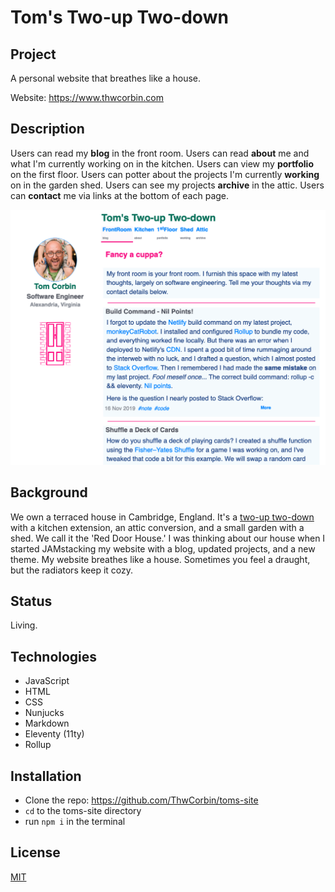 # Tom's Two-up Two-down

## Project

A personal website that breathes like a house.

Website: https://www.thwcorbin.com

## Description

Users can read my **blog** in the front room. Users can read **about** me and what I'm currently working on in the kitchen. Users can view my **portfolio** on the first floor. Users can potter about the projects I'm currently **working** on in the garden shed. Users can see my projects **archive** in the attic. Users can **contact** me via links at the bottom of each page.

![Tom's Two-up Two-down screenshot](./toms-site.png "Tom's personal website")

## Background

We own a terraced house in Cambridge, England. It's a [two-up two-down](https://dictionary.cambridge.org/dictionary/english/two-up-two-down "Definition of a two-up two-down") with a kitchen extension, an attic conversion, and a small garden with a shed. We call it the 'Red Door House.' I was thinking about our house when I started JAMstacking my website with a blog, updated projects, and a new theme. My website breathes like a house. Sometimes you feel a draught, but the radiators keep it cozy.

## Status

Living.

## Technologies

- JavaScript
- HTML
- CSS
- Nunjucks
- Markdown
- Eleventy (11ty)
- Rollup

## Installation

- Clone the repo: https://github.com/ThwCorbin/toms-site
- `cd` to the toms-site directory
- run `npm i` in the terminal

## License

[MIT](LICENSE.txt "MIT License text file")
